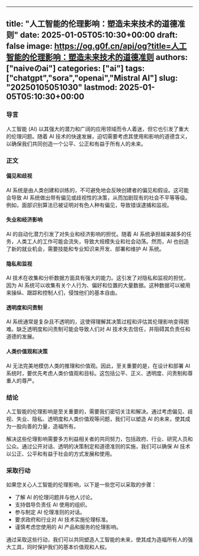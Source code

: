 
---
title: "人工智能的伦理影响：塑造未来技术的道德准则"
date: 2025-01-05T05:10:30+00:00
draft: false
image: https://og.g0f.cn/api/og?title=人工智能的伦理影响：塑造未来技术的道德准则
authors: ["naiveのai"]
categories: ["ai"]
tags: ["chatgpt","sora","openai","Mistral AI"]
slug: "20250105051030"
lastmod: 2025-01-05T05:10:30+00:00
---
### 导言

人工智能 (AI) 以其强大的潜力和广阔的应用领域而令人着迷，但它也引发了重大的伦理问题。随着 AI 技术的快速发展，迫切需要考虑其使用和影响的道德含义，以确保我们共同创造一个公平、公正和有益于所有人的未来。

### 正文

#### 偏见和歧视

AI 系统是由人类创建和训练的，不可避免地会反映创建者的偏见和假设。这可能会导致 AI 系统做出带有偏见或歧视性的决策，从而加剧现有的社会不平等等级。例如，面部识别算法已被证明对有色人种有偏见，导致错误逮捕和监视。

#### 失业和经济影响

AI 的自动化潜力引发了对失业和经济影响的担忧。随着 AI 系统承担越来越多的任务，人类工人的工作可能会流失，导致大规模失业和社会动荡。然而，AI 也创造了新的就业机会，需要技能和专业知识来开发、部署和维护 AI 系统。

#### 隐私和监视

AI 技术在收集和分析数据方面具有强大的能力。这引发了对隐私和监视的担忧，因为 AI 系统可以收集有关个人行为、偏好和位置的大量数据。这种数据可以被用来操纵、跟踪和控制人们，侵蚀他们的基本自由。

#### 透明度和问责制

AI 系统通常是复杂且不透明的，这使得理解其决策过程和评估其伦理影响变得困难。缺乏透明度和问责制可能会导致人们对 AI 技术失去信任，并阻碍其负责任和道德的发展。

#### 人类价值观和决策

AI 无法完美地模仿人类的推理和价值观。因此，至关重要的是，在设计和部署 AI 系统时，要优先考虑人类价值观和目标。这包括公平、正义、透明度、问责制和尊重人的尊严。

### 结论

人工智能的伦理影响是至关重要的，需要我们密切关注和解决。通过考虑偏见、歧视、失业、隐私、透明度和人类价值观等问题，我们可以塑造 AI 的未来，使其成为一股向善的力量，造福所有。

解决这些伦理影响需要多方利益相关者的共同努力，包括政府、行业、研究人员和公众。通过公开对话、透明的决策制定和道德准则的实施，我们可以确保 AI 技术以公正、公平和有益于社会的方式发展和使用。

### 采取行动

如果您关心人工智能的伦理影响，以下是一些您可以采取的步骤：

* 了解 AI 的伦理问题并与他人讨论。
* 支持倡导负责任 AI 使用的组织。
* 参与制定 AI 伦理准则的对话。
* 要求政府和行业对 AI 技术实施伦理标准。
* 谨慎考虑您使用的 AI 产品和服务的伦理影响。

通过采取这些行动，我们可以共同塑造人工智能的未来，使其成为造福所有人的强大工具，同时保护我们的基本价值观和人权。